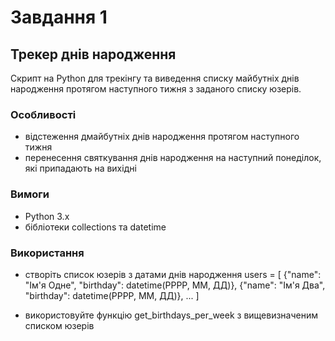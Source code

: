 # Завдання 1
## Трекер днів народження
Скрипт на Python для трекінгу та виведення списку майбутніх днів народження протягом наступного тижня з заданого списку юзерів.

### Особливості
- відстеження дмайбутніх днів народження протягом наступного тижня
- перенесення святкування днів народження на наступний понеділок, які припадають на вихідні

### Вимоги
- Python 3.x
- бібліотеки collections та datetime

### Використання
- створіть список юзерів з датами днів народження
users = [
    {"name": "Ім'я Одне", "birthday": datetime(РРРР, ММ, ДД)},
    {"name": "Ім'я Два", "birthday": datetime(РРРР, ММ, ДД)},
    ...
]

- використовуйте функцію get_birthdays_per_week з вищевизначеним списком юзерів
